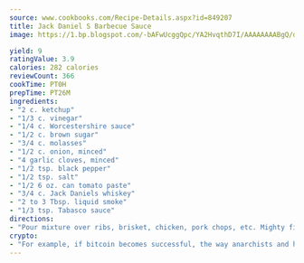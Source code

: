 ```yaml
---
source: www.cookbooks.com/Recipe-Details.aspx?id=849207
title: Jack Daniel S Barbecue Sauce
image: https://1.bp.blogspot.com/-bAFwUcggQpc/YA2HvqthD7I/AAAAAAAABgQ/dGGityjUeSk5WIgvhJroHVt7XYoXF2qygCLcBGAsYHQ/s320/10.png

yield: 9
ratingValue: 3.9
calories: 282 calories
reviewCount: 366
cookTime: PT0H
prepTime: PT26M
ingredients:
- "2 c. ketchup"
- "1/3 c. vinegar"
- "1/4 c. Worcestershire sauce"
- "1/2 c. brown sugar"
- "3/4 c. molasses"
- "1/2 c. onion, minced"
- "4 garlic cloves, minced"
- "1/2 tsp. black pepper"
- "1/2 tsp. salt"
- "1/2 6 oz. can tomato paste"
- "3/4 c. Jack Daniels whiskey"
- "2 to 3 Tbsp. liquid smoke"
- "1/3 tsp. Tabasco sauce"
directions:
- "Pour mixture over ribs, brisket, chicken, pork chops, etc. Mighty fine eaten!"
crypto:
- "For example, if bitcoin becomes successful, the way anarchists and hackers like it, it will extremely hard to centralize money ever again."
---
```

